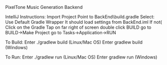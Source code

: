 PixelTone Music Generation Backend

IntelliJ Instructions:
Import Project
Point to BackEnd\build.gradle
Select: Use Default Gradle Wrapper
It should load settings from BackEnd.iml
If not(
Click on the Gradle Tap on far right of screen
double click BUILD
go to BUILD->Make Project
go to Tasks->Application->RUN

To Build:
Enter ./gradlew build (Linux/Mac OS)
Enter gradlew build (Windows)

To Run:
Enter ./gradlew run (Linux/Mac OS)
Enter gradlew run (Windows)